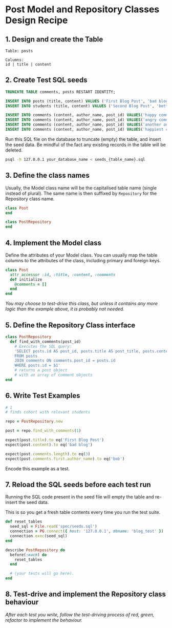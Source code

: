 # Post Model and Repository Classes Design Recipe

## 1. Design and create the Table

```
Table: posts

Columns:
id | title | content
```

## 2. Create Test SQL seeds

```sql
TRUNCATE TABLE comments, posts RESTART IDENTITY; 

INSERT INTO posts (title, content) VALUES ('First Blog Post', 'bad blog');
INSERT INTO students (title, content) VALUES ('Second Blog Post', 'better blog');

INSERT INTO comments (content, author_name, post_id) VALUES('happy comment', 'bob', 1);
INSERT INTO comments (content, author_name, post_id) VALUES('angry comment', 'jeff', 1);
INSERT INTO comments (content, author_name, post_id) VALUES('another angry comment', 'greg', 1);
INSERT INTO comments (content, author_name, post_id) VALUES('happiest comment', 'jill', 2);
```

Run this SQL file on the database to truncate (empty) the table, and insert the seed data. Be mindful of the fact any existing records in the table will be deleted.

```bash
psql -h 127.0.0.1 your_database_name < seeds_{table_name}.sql
```

## 3. Define the class names

Usually, the Model class name will be the capitalised table name (single instead of plural). The same name is then suffixed by `Repository` for the Repository class name.

```ruby
class Post
end

class PostRepository
end
```

## 4. Implement the Model class

Define the attributes of your Model class. You can usually map the table columns to the attributes of the class, including primary and foreign keys.

```ruby
class Post
  attr_accessor :id, :title, :content, :comments
  def initialize
    @comments = []
  end
end
```

*You may choose to test-drive this class, but unless it contains any more logic than the example above, it is probably not needed.*

## 5. Define the Repository Class interface

```ruby
class PostRepository
  def find_with_comments(post_id)
    # Executes the SQL query:
    'SELECT posts.id AS post_id, posts.title AS post_title, posts.content AS post_content, comments.id AS comment_id, comments.content AS comment_content, comments.author_name, comments.post_id
    FROM posts
    JOIN comments ON comments.post_id = posts.id
    WHERE posts.id = $1'
    # returns a post object
    # with an array of comment objects
end
```

## 6. Write Test Examples

```ruby
# 1
# finds cohort with relevant students

repo = PostRepository.new

post = repo.find_with_comments(1)

expect(post.title).to eq('First Blog Post')
expect(post.content).to eq('bad blog')

expect(post.comments.length).to eq(3)
expect(post.comments.first.author_name).to eq('bob')
```

Encode this example as a test.

## 7. Reload the SQL seeds before each test run

Running the SQL code present in the seed file will empty the table and re-insert the seed data.

This is so you get a fresh table contents every time you run the test suite.

```ruby
def reset_tables
  seed_sql = File.read('spec/seeds.sql')
  connection = PG.connect({ host: '127.0.0.1', dbname: 'blog_test' })
  connection.exec(seed_sql)
end

describe PostRepository do
  before(:each) do 
    reset_tables
  end

  # (your tests will go here).
end
```

## 8. Test-drive and implement the Repository class behaviour

_After each test you write, follow the test-driving process of red, green, refactor to implement the behaviour._
